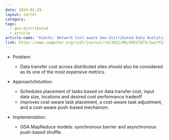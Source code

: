 ```yaml
---
date: 2024-02-29
layout: zettel
category: 
tags:
  - geo-distributed
  - article
article-name: "Kimchi: Network Cost-aware Geo-distributed Data Analytics System"
link: https://www.computer.org/csdl/journal/td/2022/06/09527073/1wzrYSZ16Te
---
```

- Problem:
	- Data transfer cost across distributed sites should also be considered as its one of the most expensive metrics.

- Approach/Intuition: 
	- Schedules placement of tasks based on data transfer cost, input data size, locations and desired cost performance tradeoff
	- improves cost-aware task placement, a cost-aware task adjustment, and a cost-aware push-based mechanism.

- Implementation:
	- GDA MapReduce models: synchronous barrier and asynchronous push-based shuffle.
